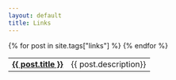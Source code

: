 ```yaml
---
layout: default
title: Links
---
```

<table cellspacing="15" class="posts">
  {% for post in site.tags["links"] %}
  <tr>
    <td><a href="{{ post.external_url }}"><b>{{ post.title }}</b></a></td><td>{{ post.description}}</td>
  </tr>
  {% endfor %}
</table>
